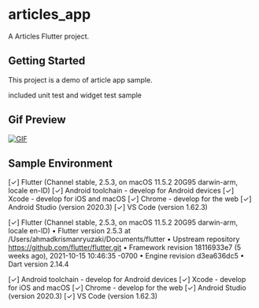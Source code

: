 # articles_app

A Articles Flutter project.

## Getting Started

This project is a demo of article app sample.

included unit test and widget test sample

## Gif Preview

[![GIF](https://github.com/ahmadryu007/article_flutter_app/blob/main/iphone_simulator_preview.gif)](https://github.com/ahmadryu007/article_flutter_app/blob/main/iphone_simulator_preview.gif)

## Sample Environment

[✓] Flutter (Channel stable, 2.5.3, on macOS 11.5.2 20G95 darwin-arm, locale en-ID)
[✓] Android toolchain - develop for Android devices
[✓] Xcode - develop for iOS and macOS
[✓] Chrome - develop for the web
[✓] Android Studio (version 2020.3)
[✓] VS Code (version 1.62.3)

[✓] Flutter (Channel stable, 2.5.3, on macOS 11.5.2 20G95 darwin-arm, locale en-ID)
    • Flutter version 2.5.3 at /Users/ahmadkrismanryuzaki/Documents/flutter
    • Upstream repository https://github.com/flutter/flutter.git
    • Framework revision 18116933e7 (5 weeks ago), 2021-10-15 10:46:35 -0700
    • Engine revision d3ea636dc5
    • Dart version 2.14.4

[✓] Android toolchain - develop for Android devices
[✓] Xcode - develop for iOS and macOS
[✓] Chrome - develop for the web
[✓] Android Studio (version 2020.3)
[✓] VS Code (version 1.62.3)
